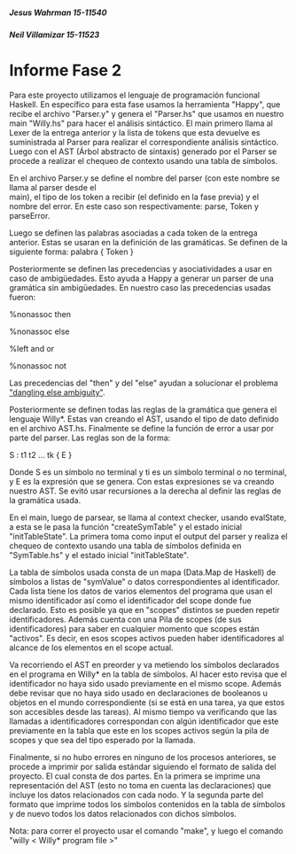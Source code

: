 ##### Jesus Wahrman 15-11540
##### Neil Villamizar 15-11523 

# Informe Fase 2

Para este proyecto utilizamos el lenguaje de programación funcional Haskell. En específico para esta fase usamos la herramienta "Happy", que recibe el archivo "Parser.y" y genera el "Parser.hs" que usamos en nuestro main "Willy.hs" para hacer el análisis sintáctico. El main primero llama al Lexer de la entrega anterior y la lista de tokens que esta devuelve es suministrada al Parser para realizar el correspondiente análisis sintáctico. Luego con el AST (Árbol abstracto de sintaxis) generado por el Parser se procede a realizar el chequeo de contexto usando una tabla de símbolos.


En el archivo Parser.y se define el nombre del parser (con este nombre se llama al parser desde el  
main), el tipo de los token a recibir (el definido en la fase previa) y el nombre del error. En este caso son respectivamente: parse, Token y parseError. 


Luego se definen las palabras asociadas a cada token de la entrega anterior. Estas se usaran en la definición de las gramáticas. Se definen de la siguiente forma:
palabra   { Token }


Posteriormente se definen las precedencias y asociatividades a usar en caso de ambigüedades. Esto ayuda a Happy a generar un parser de una gramática sin ambigüedades. En nuestro caso las precedencias usadas fueron:

%nonassoc then

%nonassoc else

%left and or
  
%nonassoc not

Las precedencias del "then" y del "else" ayudan a solucionar el problema ["dangling else ambiguity"](https://en.wikipedia.org/wiki/Dangling_else).


Posteriormente se definen todas las reglas de la gramática que genera el lenguaje Willy\*. Estas van creando el AST, usando el tipo de dato definido en el archivo AST.hs. Finalmente se define la función de error a usar por parte del parser. Las reglas son de la forma:

S : t1 t2 ... tk   { E }
 
Donde S es un símbolo no terminal y ti es un símbolo terminal o no terminal, y E es la expresión que se genera. Con estas expresiones se va creando nuestro AST. Se evitó usar recursiones a la derecha al definir las reglas de la gramática usada. 


En el main, luego de parsear, se llama al context checker, usando evalState, a esta se le pasa la función "createSymTable" y el estado inicial "initTableState". La primera toma como input el output del parser y realiza el chequeo de contexto usando una tabla de símbolos definida en "SymTable.hs" y el estado inicial "initTableState". 


La tabla de símbolos usada consta de un mapa (Data.Map de Haskell) de símbolos a listas de "symValue" o datos correspondientes al identificador. Cada lista tiene los datos de varios elementos del programa que usan el mismo identificador así como el identificador del scope donde fue declarado. Esto es posible ya que en "scopes" distintos se pueden repetir identificadores. Además cuenta con una Pila de scopes (de sus identificadores) para saber en cualquier momento que scopes están "activos". Es decir, en esos scopes activos pueden haber identificadores al alcance de los elementos en el scope actual. 


Va recorriendo el AST en preorder y va metiendo los símbolos declarados en el programa en Willy\* en la tabla de símbolos. Al hacer esto revisa que el identificador no haya sido usado previamente en el mismo scope. Además debe revisar que no haya sido usado en declaraciones de booleanos u objetos en el mundo correspondiente (si se está en una tarea, ya que estos son accesibles desde las tareas). Al mismo tiempo va verificando que las llamadas a identificadores correspondan con algún identificador que este previamente en la tabla que este en los scopes activos según la pila de scopes y que sea del tipo esperado por la llamada. 


Finalmente, si no hubo errores en ninguno de los procesos anteriores, se procede a imprimir por salida estándar siguiendo el formato de salida del proyecto. El cual consta de dos partes. En la primera se imprime una representación del AST (esto no toma en cuenta las declaraciones) que incluye los datos relacionados con cada nodo. Y la segunda parte del formato que imprime todos los símbolos contenidos en la tabla de símbolos y de nuevo todos los datos relacionados con dichos símbolos.

Nota: para correr el proyecto usar el comando "make", y luego el comando "willy \< Willy\* program file \>"

